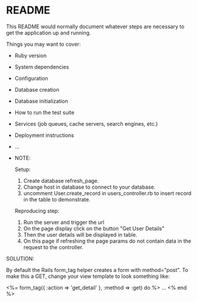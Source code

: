 # README

This README would normally document whatever steps are necessary to get the
application up and running.

Things you may want to cover:

* Ruby version

* System dependencies

* Configuration

* Database creation

* Database initialization

* How to run the test suite

* Services (job queues, cache servers, search engines, etc.)

* Deployment instructions

* ...


* NOTE:

  Setup:
  1. Create database refresh_page.
  2. Change host in database to connect to your database.
  3. uncomment User.create_record in users_controller.rb to insert record in the table to demonstrate.

  Reproducing step:
  
  1. Run the server and trigger the url
  2. On the page display click on the button "Get User Details"
  3. Then the user details will be displayed in table.
  4. On this page if refreshing the page params do not contain data in the request to the controller.
  
  
 SOLUTION:
 
   By default the Rails form_tag helper creates a form with method="post". To make this a GET, change your view template to look something like:
   
   
   <%= form_tag({ :action => 'get_detail' }, :method => :get) do %>
    …
   <% end %>
